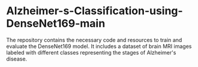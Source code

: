 # Alzheimer-s-Classification-using-DenseNet169-main
The repository contains the necessary code and resources to train and evaluate the DenseNet169 model. It includes a dataset of brain MRI images labeled with different classes representing the stages of Alzheimer's disease.
